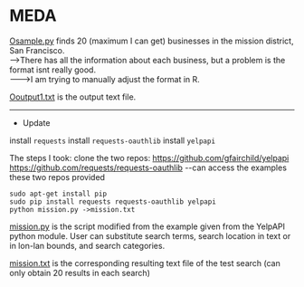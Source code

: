 # MEDA

[Osample.py](Osample.py) finds 20 (maximum I can get) businesses in the mission district, San Francisco.   
-->There has all the information about each business, but a problem is the format isnt really good.  
  --->I am trying to manually adjust the format in R.  

[Ooutput1.txt](Ooutput1.txt) is the output text file.


-----------------------------------------------------------------------------------------
* Update

install ```requests```
install ```requests-oauthlib```
install ```yelpapi```


The steps I took:
clone the two repos:
https://github.com/gfairchild/yelpapi
https://github.com/requests/requests-oauthlib
--can access the examples these two repos provided
```
sudo apt-get install pip
sudo pip install requests requests-oauthlib yelpapi
python mission.py ->mission.txt
```

[mission.py](mission.py) is the script modified from the example given from the YelpAPI python module.
User can substitute search terms, search location in text or in lon-lan bounds, and search categories.

[mission.txt](mission.txt) is the corresponding resulting text file of the test search (can only obtain 20 results in each search)
